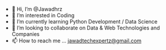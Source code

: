 - 👋 Hi, I’m @Jawadhrz
- 👀 I’m interested in Coding
- 🌱 I’m currently learning Python Development / Data Science
- 💞️ I’m looking to collaborate on Data & Web Technologies and Companies
- 📫 How to reach me ... jawadtechexpertz@gmail.com

<!---
Jawadhrz/Jawadhrz is a ✨ special ✨ repository because its `README.md` (this file) appears on your GitHub profile.
You can click the Preview link to take a look at your changes.
--->
